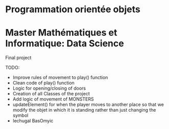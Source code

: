 # Programmation orientée objets
# Master Mathématiques et Informatique: Data Science
Final project

TODO:

- Improve rules of movement to play() function
- Clean code of play() function
- Logic for opening/closing of doors
- Creation of all Classes of the project
- Add logic of movement of MONSTERS
- updateElement() for when the player moves to another place so that we
  modify the objet in which it is standing rather than just changing the symbol
- lechugal BasOmyic
